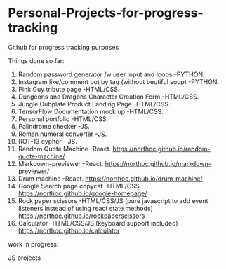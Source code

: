 # Personal-Projects-for-progress-tracking

Github for progress tracking purposes

Things done so far:
1. Random password generator /w user input and loops -PYTHON.
2. Instagram like/comment bot by tag (without beutiful soup) -PYTHON.
3. Pink Guy tribute page -HTML/CSS.
4. Dungeons and Dragons Character Creation Form -HTML/CSS.
5. Jungle Dubplate Product Landing Page -HTML/CSS.
6. TensorFlow Documentation mock up -HTML/CSS.
7. Personal portfolio -HTML/CSS.
8. Palindrome checker -JS.
9. Roman numeral converter -JS.
10. ROT-13 cypher - JS.
11. Random Quote Machine -React. https://northoc.github.io/random-quote-machine/
12. Markdown-previewer -React. https://northoc.github.io/markdown-previewer/
13. Drum machine -React. https://northoc.github.io/drum-machine/
14. Google Search page copycat -HTML/CSS. https://northoc.github.io/google-homepage/
15. Rock paper scissors -HTML/CSS/JS (pure javascript to add event listeners instead of using react state methods) https://northoc.github.io/rockpaperscissors
16. Calculator -HTML/CSS/JS (keyboard support included) https://northoc.github.io/calculator

work in progress:

JS projects
